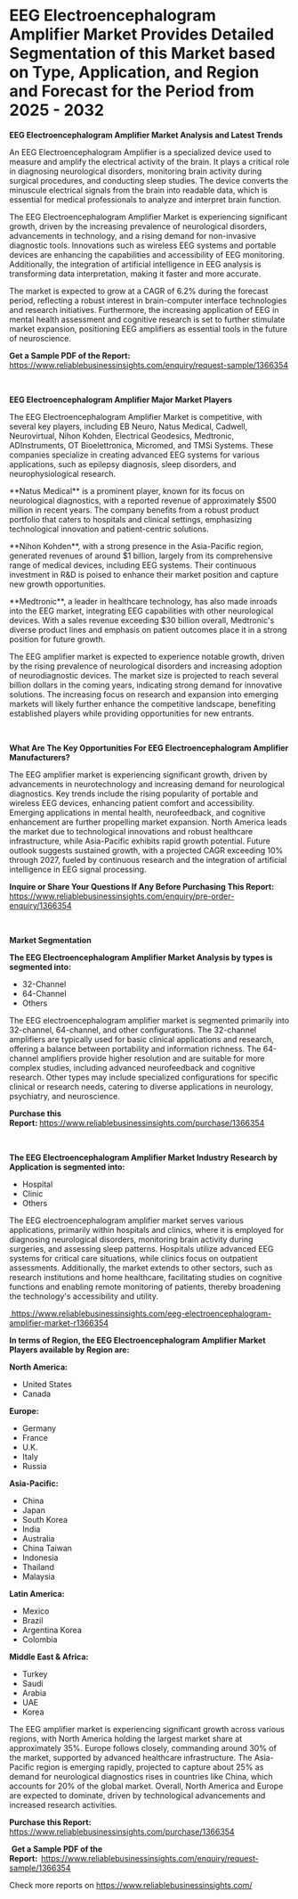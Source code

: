 <p><h1>EEG Electroencephalogram Amplifier Market Provides Detailed Segmentation of this Market based on Type, Application, and Region and Forecast for the Period from 2025 - 2032</h1></p><p><strong>EEG Electroencephalogram Amplifier Market Analysis and Latest Trends</strong></p>
<p><p>An EEG Electroencephalogram Amplifier is a specialized device used to measure and amplify the electrical activity of the brain. It plays a critical role in diagnosing neurological disorders, monitoring brain activity during surgical procedures, and conducting sleep studies. The device converts the minuscule electrical signals from the brain into readable data, which is essential for medical professionals to analyze and interpret brain function.</p><p>The EEG Electroencephalogram Amplifier Market is experiencing significant growth, driven by the increasing prevalence of neurological disorders, advancements in technology, and a rising demand for non-invasive diagnostic tools. Innovations such as wireless EEG systems and portable devices are enhancing the capabilities and accessibility of EEG monitoring. Additionally, the integration of artificial intelligence in EEG analysis is transforming data interpretation, making it faster and more accurate.</p><p>The market is expected to grow at a CAGR of 6.2% during the forecast period, reflecting a robust interest in brain-computer interface technologies and research initiatives. Furthermore, the increasing application of EEG in mental health assessment and cognitive research is set to further stimulate market expansion, positioning EEG amplifiers as essential tools in the future of neuroscience.</p></p>
<p><strong>Get a Sample PDF of the Report:&nbsp;</strong> <a href="https://www.reliablebusinessinsights.com/enquiry/request-sample/1366354?utm_campaign=2768&utm_medium=2&utm_source=Github&utm_content=ia&utm_term=22032025&utm_id=eeg-electroencephalogram-amplifier">https://www.reliablebusinessinsights.com/enquiry/request-sample/1366354</a></p>
<p>&nbsp;</p>
<p><strong>EEG Electroencephalogram Amplifier Major Market Players</strong></p>
<p><p>The EEG Electroencephalogram Amplifier Market is competitive, with several key players, including EB Neuro, Natus Medical, Cadwell, Neurovirtual, Nihon Kohden, Electrical Geodesics, Medtronic, ADInstruments, OT Bioelettronica, Micromed, and TMSi Systems. These companies specialize in creating advanced EEG systems for various applications, such as epilepsy diagnosis, sleep disorders, and neurophysiological research.</p><p>**Natus Medical** is a prominent player, known for its focus on neurological diagnostics, with a reported revenue of approximately $500 million in recent years. The company benefits from a robust product portfolio that caters to hospitals and clinical settings, emphasizing technological innovation and patient-centric solutions.</p><p>**Nihon Kohden**, with a strong presence in the Asia-Pacific region, generated revenues of around $1 billion, largely from its comprehensive range of medical devices, including EEG systems. Their continuous investment in R&D is poised to enhance their market position and capture new growth opportunities.</p><p>**Medtronic**, a leader in healthcare technology, has also made inroads into the EEG market, integrating EEG capabilities with other neurological devices. With a sales revenue exceeding $30 billion overall, Medtronic's diverse product lines and emphasis on patient outcomes place it in a strong position for future growth.</p><p>The EEG amplifier market is expected to experience notable growth, driven by the rising prevalence of neurological disorders and increasing adoption of neurodiagnostic devices. The market size is projected to reach several billion dollars in the coming years, indicating strong demand for innovative solutions. The increasing focus on research and expansion into emerging markets will likely further enhance the competitive landscape, benefiting established players while providing opportunities for new entrants.</p></p>
<p>&nbsp;</p>
<p><strong>What Are The Key Opportunities For EEG Electroencephalogram Amplifier Manufacturers?</strong></p>
<p><p>The EEG amplifier market is experiencing significant growth, driven by advancements in neurotechnology and increasing demand for neurological diagnostics. Key trends include the rising popularity of portable and wireless EEG devices, enhancing patient comfort and accessibility. Emerging applications in mental health, neurofeedback, and cognitive enhancement are further propelling market expansion. North America leads the market due to technological innovations and robust healthcare infrastructure, while Asia-Pacific exhibits rapid growth potential. Future outlook suggests sustained growth, with a projected CAGR exceeding 10% through 2027, fueled by continuous research and the integration of artificial intelligence in EEG signal processing.</p></p>
<p><strong>Inquire or Share Your Questions If Any Before Purchasing This Report:</strong> <a href="https://www.reliablebusinessinsights.com/enquiry/pre-order-enquiry/1366354?utm_campaign=2768&utm_medium=2&utm_source=Github&utm_content=ia&utm_term=22032025&utm_id=eeg-electroencephalogram-amplifier">https://www.reliablebusinessinsights.com/enquiry/pre-order-enquiry/1366354</a></p>
<p>&nbsp;</p>
<p><strong>Market Segmentation</strong></p>
<p><strong>The EEG Electroencephalogram Amplifier Market Analysis by types is segmented into:</strong></p>
<p><ul><li>32-Channel</li><li>64-Channel</li><li>Others</li></ul></p>
<p><p>The EEG electroencephalogram amplifier market is segmented primarily into 32-channel, 64-channel, and other configurations. The 32-channel amplifiers are typically used for basic clinical applications and research, offering a balance between portability and information richness. The 64-channel amplifiers provide higher resolution and are suitable for more complex studies, including advanced neurofeedback and cognitive research. Other types may include specialized configurations for specific clinical or research needs, catering to diverse applications in neurology, psychiatry, and neuroscience.</p></p>
<p><strong>Purchase this Report:&nbsp;</strong><a href="https://www.reliablebusinessinsights.com/purchase/1366354?utm_campaign=2768&utm_medium=2&utm_source=Github&utm_content=ia&utm_term=22032025&utm_id=eeg-electroencephalogram-amplifier">https://www.reliablebusinessinsights.com/purchase/1366354</a></p>
<p>&nbsp;</p>
<p><strong>The EEG Electroencephalogram Amplifier Market Industry Research by Application is segmented into:</strong></p>
<p><ul><li>Hospital</li><li>Clinic</li><li>Others</li></ul></p>
<p><p>The EEG electroencephalogram amplifier market serves various applications, primarily within hospitals and clinics, where it is employed for diagnosing neurological disorders, monitoring brain activity during surgeries, and assessing sleep patterns. Hospitals utilize advanced EEG systems for critical care situations, while clinics focus on outpatient assessments. Additionally, the market extends to other sectors, such as research institutions and home healthcare, facilitating studies on cognitive functions and enabling remote monitoring of patients, thereby broadening the technology's accessibility and utility.</p></p>
<p><a href="https://www.reliablebusinessinsights.com/eeg-electroencephalogram-amplifier-market-r1366354?utm_campaign=2768&utm_medium=2&utm_source=Github&utm_content=ia&utm_term=22032025&utm_id=eeg-electroencephalogram-amplifier">&nbsp;https://www.reliablebusinessinsights.com/eeg-electroencephalogram-amplifier-market-r1366354</a></p>
<p><strong>In terms of Region, the EEG Electroencephalogram Amplifier Market Players available by Region are:</strong></p>
<p>
    <p> <strong> North America: </strong>
        <ul>
            <li>United States</li>
            <li>Canada</li>
        </ul>
        </p> 
    <p> <strong> Europe: </strong>
        <ul>
            <li>Germany</li>
            <li>France</li>
            <li>U.K.</li>
            <li>Italy</li>
            <li>Russia</li>
        </ul>
        </p> 
    <p> <strong> Asia-Pacific: </strong>
        <ul>
            <li>China</li>
            <li>Japan</li>
            <li>South Korea</li>
            <li>India</li>
            <li>Australia</li>
            <li>China Taiwan</li>
            <li>Indonesia</li>
            <li>Thailand</li>
            <li>Malaysia</li>
        </ul>
        </p> 
    <p> <strong> Latin America: </strong>
        <ul>
            <li>Mexico</li>
            <li>Brazil</li>
            <li>Argentina Korea</li>
            <li>Colombia</li>
        </ul>
        </p> 
    <p> <strong> Middle East & Africa: </strong>
        <ul>
            <li>Turkey</li>
            <li>Saudi</li>
            <li>Arabia</li>
            <li>UAE</li>
            <li>Korea</li>
        </ul>
    </p>
    </p>
<p><p>The EEG amplifier market is experiencing significant growth across various regions, with North America holding the largest market share at approximately 35%. Europe follows closely, commanding around 30% of the market, supported by advanced healthcare infrastructure. The Asia-Pacific region is emerging rapidly, projected to capture about 25% as demand for neurological diagnostics rises in countries like China, which accounts for 20% of the global market. Overall, North America and Europe are expected to dominate, driven by technological advancements and increased research activities.</p></p>
<p><strong>Purchase this Report: </strong><a href="https://www.reliablebusinessinsights.com/purchase/1366354?utm_campaign=2768&utm_medium=2&utm_source=Github&utm_content=ia&utm_term=22032025&utm_id=eeg-electroencephalogram-amplifier">https://www.reliablebusinessinsights.com/purchase/1366354</a></p>
<p>&nbsp;<strong>Get a Sample PDF of the Report:&nbsp;&nbsp;</strong><a href="https://www.reliablebusinessinsights.com/enquiry/request-sample/1366354?utm_campaign=2768&utm_medium=2&utm_source=Github&utm_content=ia&utm_term=22032025&utm_id=eeg-electroencephalogram-amplifier">https://www.reliablebusinessinsights.com/enquiry/request-sample/1366354</a></p>
<p><strong></strong></p>
<p>Check more reports on <a href="https://www.reliablebusinessinsights.com/?utm_campaign=2768&utm_medium=2&utm_source=Github&utm_content=ia&utm_term=22032025&utm_id=eeg-electroencephalogram-amplifier">https://www.reliablebusinessinsights.com/</a></p>